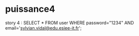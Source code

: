 # puissance4



story 4 : SELECT * FROM user WHERE password="1234" AND email='sylvian.vidal@edu.esiee-it.fr';
